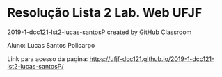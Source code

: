 # Resolução Lista 2 Lab. Web UFJF
2019-1-dcc121-lst2-lucas-santosP created by GitHub Classroom

Aluno: Lucas Santos Policarpo

Link para acesso da pagina: https://ufjf-dcc121.github.io/2019-1-dcc121-lst2-lucas-santosP/
